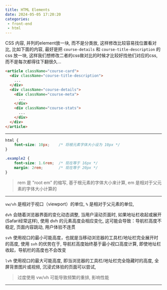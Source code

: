 ```yaml
---
title: HTML Elements
date: 2024-05-05 17:20:20
categories:
 - front-end
 - html
---
```


CSS 内容, 并列的element放一块, 而不是分类放, 这样修改比较容易找位置看对比, 比如下面的内容, 最好是把 `course-details` 和 `course-title-description` 的 css 放一块, 这样我们想修改二者的css做对比的时候才比较好找他们对应的css, 而不是每次都得往下翻很久...

```html
<article className="course-card">
  <div className="course-title-description">
    ...
  </div>
  <div className="course-details">
    <div className="course-meta">
      ...
    </div>
    <div className="course-stats">
      ...
    </div>
  </div>
</article>
```

----------

```css
html {
    font-size: 10px;    /* 将根元素字体大小设为 10px */
}

.example2 {
    font-size: 1.6rem;  /* 现在等于 16px */
    margin: 2rem;       /* 现在等于 20px */
}
```

> rem 是 "root em" 的缩写, 基于根元素的字体大小来计算, em 是相对于父元素的字体大小计算的

--------

 `vw/vh` 是相对于视口（viewport）的单位, `%` 是相对于父元素的单位, 

`dvh` 会随着浏览器界面的变化动态调整, 当用户滚动页面时, 如果地址栏收起或展开(Safari经常这样), 使用 dvh 的元素高度会相应变化, 这可能会导致：导航栏高度不稳定, 页面内容跳动, 用户体验不连贯

`svh` 使用视口的最小可能高度，也就是当移动浏览器的工具栏/地址栏完全展开时的高度, 使用 `svh` 的优势在于, 导航栏高度始终基于最小视口高度计算, 即使地址栏收起，导航栏的高度也不会改变

`lvh` 使用视口的最大可能高度, 即当浏览器的工具栏/地址栏完全隐藏时的高度, 全屏背景图片或视频, 沉浸式体验的页面可以尝试, 

> 过度使用 vw/vh 可能导致频繁的重排, 影响性能

------------

